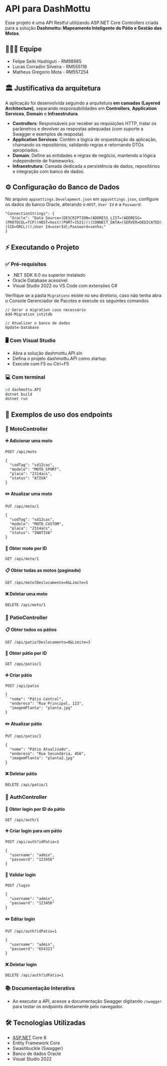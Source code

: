 # API para DashMottu
Esse projeto é uma API Restful utilizando ASP.NET Core Controllers criada para a solução **Dashmottu: Mapeamento Inteligente do Pátio e Gestão das Motos**.

## 👩‍👦‍👦 Equipe
- Felipe Seiki Hashiguti - RM98985
- Lucas Corradini Silveira - RM555118
- Matheus Gregorio Mota - RM557254

## 🏛️ Justificativa da arquitetura

A aplicação foi desenvolvida seguindo a arquitetura **em camadas (Layered Architecture)**, separando responsabilidades em **Controllers**, **Application Services**, **Domain** e **Infraestrutura**.

- **Controllers**: Responsáveis por receber as requisições HTTP, tratar os parâmetros e devolver as respostas adequadas (com suporte a Swagger e exemplos de resposta).
- **Application Services**: Contêm a lógica de orquestração da aplicação, chamando os repositórios, validando regras e retornando DTOs apropriados.
- **Domain**: Define as entidades e regras de negócio, mantendo a lógica independente de frameworks.
- **Infraestrutura**: Camada dedicada a persistência de dados, repositórios e integração com banco de dados.


## ⚙ Configuração do Banco de Dados
No arquivo `appsettings.Development.json` em `appsettings.json`, configure os dados do banco Oracle, alterando o `HOST`, `User Id` e a `Password`:
```
"ConnectionStrings": {
  "Oracle": "Data Source=(DESCRIPTION=(ADDRESS_LIST=(ADDRESS=(PROTOCOL=TCP)(HOST=host)(PORT=1521)))(CONNECT_DATA=(SERVER=DEDICATED)(SID=ORCL)));User Id=userId};Password=senha;"
}
```

## ⚡ Executando o Projeto
### ✅ Pré-requisitos
- .NET SDK 8.0 ou superior instalado
- Oracle Database acessível
- Visual Studio 2022 ou VS Code com extensões C#

Verifique se a pasta `Migrations`  existe no seu diretorio, caso não tenha abra o Console Gerenciador de Pacotes e execute os seguintes comandos
```
// Gerar a migration caso necessário
Add-Migration intitdb 

// Atualizar o banco de dados
Update-Database
```

### 🖥️ Com Visual Studio
- Abra a solução dashmottu.API.sln
- Defina o projeto dashmottu.API como startup
- Execute com F5 ou Ctrl+F5

### 💻 Com terminal
```bash
cd dashmottu.API
dotnet build
dotnet run
```

## 📌 Exemplos de uso dos endpoints

### 🚀 **MotoController**

#### ➕ Adicionar uma moto

`POST /api/moto`
```
{
  "codTag": "sd12cas",
  "modelo": "MOTO_SPORT",
  "placa": "2314acs",
  "status": "ATIVA"
}
```

#### ✏️ Atualizar uma moto
`PUT /api/moto/1`
```
{
  "codTag": "sd12cas",
  "modelo": "MOTO_CUSTOM",
  "placa": "2314acs",
  "status": "INATIVA"
}
```

#### 🔎 Obter moto por ID
`GET /api/moto/1`

#### 📋 Obter todas as motos (paginado)
`GET /api/moto?Deslocamento=0&Limite=5`

#### ❌ Deletar uma moto
`DELETE /api/moto/1`

### 🚀 **PatioController**

#### 📋 Obter todos os pátios
`GET /api/patio?Deslocamento=0&Limite=3`

#### 🔎 Obter pátio por ID
`GET /api/patio/1`

#### ➕ Criar pátio
`POST /api/patio`
```
{
  "nome": "Pátio Central",
  "endereco": "Rua Principal, 123",
  "imagemPlanta": "planta.jpg"
}
```

#### ✏️ Atualizar pátio
`PUT /api/patio/1`
```
{
  "nome": "Pátio Atualizado",
  "endereco": "Rua Secundária, 456",
  "imagemPlanta": "planta2.jpg"
}
```

#### ❌ Deletar pátio
`DELETE /api/patio/1`

### 🚀 **AuthController**

#### 🔎 Obter login por ID do pátio
`GET /api/auth/1`

#### ➕ Criar login para um pátio
`POST /api/auth?idPatio=1`
```
{
  "username": "admin",
  "password": "123456"
}
```

#### 🔑 Validar login
`POST /login`
```
{
  "username": "admin",
  "password": "123456"
}
```

#### ✏️ Editar login
`PUT /api/auth?idPatio=1`
```
{
  "username": "admin",
  "password": "654321"
}
```

#### ❌ Deletar login
`DELETE /api/auth?idPatio=1` 

### 📚 Documentação Interativa
- Ao executar a API, acesse a documentação Swagger digitando `/swagger` para testar os endpoints diretamente pelo navegador.

## 🛠️ Tecnologias Utilizadas

- [ASP.NET](http://ASP.NET "smartCard-inline")  Core 8
- Entity Framework Core
- Swashbuckle (Swagger)
- Banco de dados Oracle
- Visual Studio 2022
